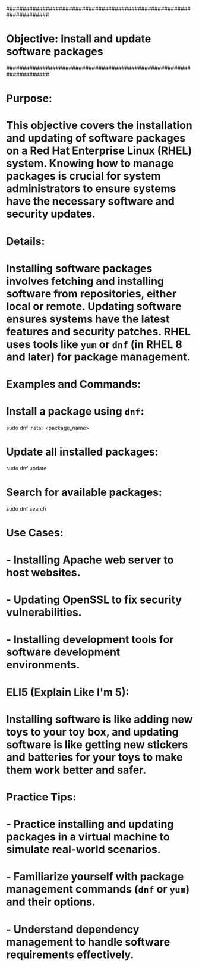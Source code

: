 #####################################################################
# Objective: Install and update software packages
#####################################################################

# Purpose:
# This objective covers the installation and updating of software packages on a Red Hat Enterprise Linux (RHEL) system. Knowing how to manage packages is crucial for system administrators to ensure systems have the necessary software and security updates.

# Details:
# Installing software packages involves fetching and installing software from repositories, either local or remote. Updating software ensures systems have the latest features and security patches. RHEL uses tools like `yum` or `dnf` (in RHEL 8 and later) for package management.

# Examples and Commands:
# Install a package using `dnf`:
sudo dnf install <package_name>

# Update all installed packages:
sudo dnf update

# Search for available packages:
sudo dnf search <keyword>

# Use Cases:
# - Installing Apache web server to host websites.
# - Updating OpenSSL to fix security vulnerabilities.
# - Installing development tools for software development environments.

# ELI5 (Explain Like I'm 5):
# Installing software is like adding new toys to your toy box, and updating software is like getting new stickers and batteries for your toys to make them work better and safer.

# Practice Tips:
# - Practice installing and updating packages in a virtual machine to simulate real-world scenarios.
# - Familiarize yourself with package management commands (`dnf` or `yum`) and their options.
# - Understand dependency management to handle software requirements effectively.

